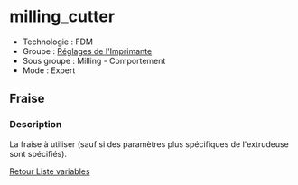 # milling_cutter

* Technologie : FDM
* Groupe : [Réglages de l'Imprimante](../printer_settings/printer_settings.md)
* Sous groupe : Milling - Comportement
* Mode : Expert

## Fraise

### Description

La fraise à utiliser (sauf si des paramètres plus spécifiques de l'extrudeuse sont spécifiés). 

[Retour Liste variables](variable_list.md)